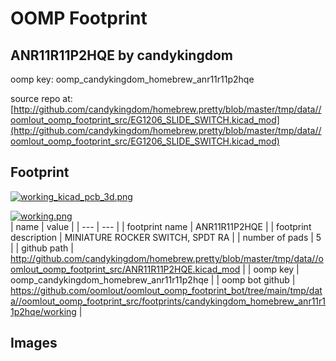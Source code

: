 # OOMP Footprint  
## ANR11R11P2HQE  by candykingdom  
  
oomp key: oomp_candykingdom_homebrew_anr11r11p2hqe  
  
source repo at: [http://github.com/candykingdom/homebrew.pretty/blob/master/tmp/data//oomlout_oomp_footprint_src/‎EG1206‎_SLIDE_SWITCH.kicad_mod](http://github.com/candykingdom/homebrew.pretty/blob/master/tmp/data//oomlout_oomp_footprint_src/‎EG1206‎_SLIDE_SWITCH.kicad_mod)  
## Footprint  
  
[![working_kicad_pcb_3d.png](working_kicad_pcb_3d_600.png)](working_kicad_pcb_3d.png)  
  
[![working.png](working_600.png)](working.png)  
| name | value | 
| --- | --- | 
| footprint name | ANR11R11P2HQE | 
| footprint description | MINIATURE ROCKER SWITCH, SPDT RA | 
| number of pads | 5 | 
| github path | http://github.com/candykingdom/homebrew.pretty/blob/master/tmp/data//oomlout_oomp_footprint_src/ANR11R11P2HQE.kicad_mod | 
| oomp key | oomp_candykingdom_homebrew_anr11r11p2hqe | 
| oomp bot github | https://github.com/oomlout/oomlout_oomp_footprint_bot/tree/main/tmp/data//oomlout_oomp_footprint_src/footprints/candykingdom_homebrew_anr11r11p2hqe/working | 
## Images  
